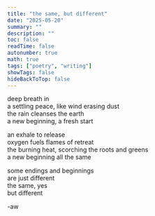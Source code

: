 ```yaml
---
title: "the same, but different"
date: "2025-05-20"
summary: ""
description: ""
toc: false
readTime: false
autonumber: true
math: true
tags: ["poetry", "writing"]
showTags: false
hideBackToTop: false
---
```


deep breath in  
a settling peace, like wind erasing dust  
the rain cleanses the earth   
a new beginning, a fresh start  
  
an exhale to release  
oxygen fuels flames of retreat  
the burning heat, scorching the roots and greens  
a new beginning all the same  
  
some endings and beginnings  
are just different  
the same, yes  
but different  

-aw